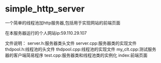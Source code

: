 # simple_http_server
一个简单的线程池加http服务器,包括用于实现网站的前端页面

在本服务器运行的个人网站ip:59.110.29.107

文件说明：
server.h:服务器类头文件
server.cpp:服务器类的实现文件
thdpool.h:线程池的头文件
thdpool.cpp:线程池的实现文件
my_clt.cpp:测试服务器的客户端简易程序
test.cpp:服务器类和线程池类的实例化
index:前端页面
